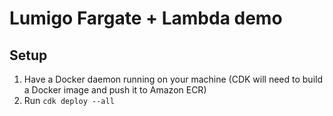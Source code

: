 # Lumigo Fargate + Lambda demo

## Setup

1. Have a Docker daemon running on your machine (CDK will need to build a Docker image and push it to Amazon ECR)
2. Run `cdk deploy --all`
